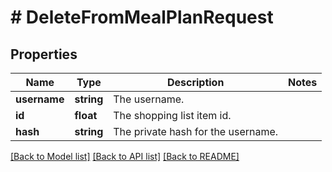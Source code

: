 # # DeleteFromMealPlanRequest

## Properties

Name | Type | Description | Notes
------------ | ------------- | ------------- | -------------
**username** | **string** | The username. |
**id** | **float** | The shopping list item id. |
**hash** | **string** | The private hash for the username. |

[[Back to Model list]](../../README.md#models) [[Back to API list]](../../README.md#endpoints) [[Back to README]](../../README.md)
